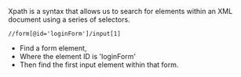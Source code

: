 Xpath is a syntax that allows us to search for elements within an XML document using a series of selectors.

```xpath
//form[@id='loginForm']/input[1]
```

- Find a form element, 
- Where the element ID is 'loginForm'
- Then find the first input element within that form.
